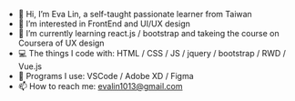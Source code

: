 - 👋 Hi, I’m Eva Lin, a self-taught passionate learner from Taiwan
- 👀 I’m interested in FrontEnd and UI/UX design
- 🌱 I’m currently learning react.js / bootstrap and takeing the course on Coursera of UX design
- :computer: The things I code with: HTML / CSS / JS / jquery / bootstrap / RWD / Vue.js
- :memo: Programs I use: VSCode / Adobe XD / Figma
- 📫 How to reach me: evalin1013@gmail.com

<!---
01hana/01hana is a ✨ special ✨ repository because its `README.md` (this file) appears on your GitHub profile.
You can click the Preview link to take a look at your changes.
--->
